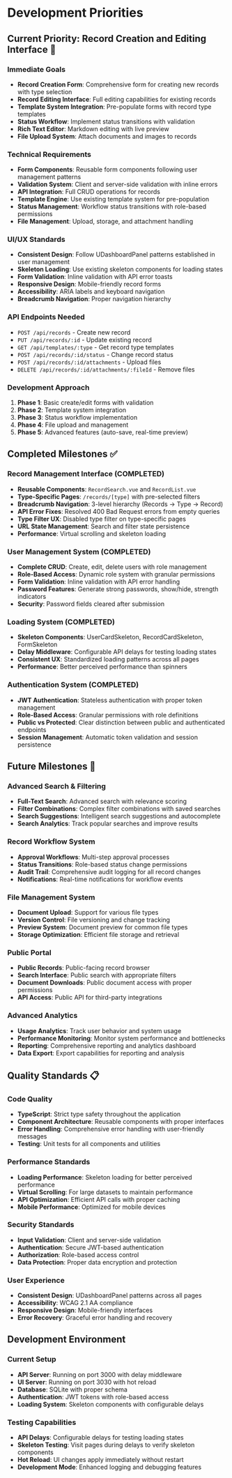 # Development Priorities

## Current Priority: Record Creation and Editing Interface 🎯

### Immediate Goals

- **Record Creation Form**: Comprehensive form for creating new records with
  type selection
- **Record Editing Interface**: Full editing capabilities for existing records
- **Template System Integration**: Pre-populate forms with record type templates
- **Status Workflow**: Implement status transitions with validation
- **Rich Text Editor**: Markdown editing with live preview
- **File Upload System**: Attach documents and images to records

### Technical Requirements

- **Form Components**: Reusable form components following user management
  patterns
- **Validation System**: Client and server-side validation with inline errors
- **API Integration**: Full CRUD operations for records
- **Template Engine**: Use existing template system for pre-population
- **Status Management**: Workflow status transitions with role-based permissions
- **File Management**: Upload, storage, and attachment handling

### UI/UX Standards

- **Consistent Design**: Follow UDashboardPanel patterns established in user
  management
- **Skeleton Loading**: Use existing skeleton components for loading states
- **Form Validation**: Inline validation with API error toasts
- **Responsive Design**: Mobile-friendly record forms
- **Accessibility**: ARIA labels and keyboard navigation
- **Breadcrumb Navigation**: Proper navigation hierarchy

### API Endpoints Needed

- `POST /api/records` - Create new record
- `PUT /api/records/:id` - Update existing record
- `GET /api/templates/:type` - Get record type templates
- `POST /api/records/:id/status` - Change record status
- `POST /api/records/:id/attachments` - Upload files
- `DELETE /api/records/:id/attachments/:fileId` - Remove files

### Development Approach

1. **Phase 1**: Basic create/edit forms with validation
2. **Phase 2**: Template system integration
3. **Phase 3**: Status workflow implementation
4. **Phase 4**: File upload and management
5. **Phase 5**: Advanced features (auto-save, real-time preview)

## Completed Milestones ✅

### Record Management Interface (COMPLETED)

- **Reusable Components**: `RecordSearch.vue` and `RecordList.vue`
- **Type-Specific Pages**: `/records/[type]` with pre-selected filters
- **Breadcrumb Navigation**: 3-level hierarchy (Records → Type → Record)
- **API Error Fixes**: Resolved 400 Bad Request errors from empty queries
- **Type Filter UX**: Disabled type filter on type-specific pages
- **URL State Management**: Search and filter state persistence
- **Performance**: Virtual scrolling and skeleton loading

### User Management System (COMPLETED)

- **Complete CRUD**: Create, edit, delete users with role management
- **Role-Based Access**: Dynamic role system with granular permissions
- **Form Validation**: Inline validation with API error handling
- **Password Features**: Generate strong passwords, show/hide, strength
  indicators
- **Security**: Password fields cleared after submission

### Loading System (COMPLETED)

- **Skeleton Components**: UserCardSkeleton, RecordCardSkeleton, FormSkeleton
- **Delay Middleware**: Configurable API delays for testing loading states
- **Consistent UX**: Standardized loading patterns across all pages
- **Performance**: Better perceived performance than spinners

### Authentication System (COMPLETED)

- **JWT Authentication**: Stateless authentication with proper token management
- **Role-Based Access**: Granular permissions with role definitions
- **Public vs Protected**: Clear distinction between public and authenticated
  endpoints
- **Session Management**: Automatic token validation and session persistence

## Future Milestones 🔮

### Advanced Search & Filtering

- **Full-Text Search**: Advanced search with relevance scoring
- **Filter Combinations**: Complex filter combinations with saved searches
- **Search Suggestions**: Intelligent search suggestions and autocomplete
- **Search Analytics**: Track popular searches and improve results

### Record Workflow System

- **Approval Workflows**: Multi-step approval processes
- **Status Transitions**: Role-based status change permissions
- **Audit Trail**: Comprehensive audit logging for all record changes
- **Notifications**: Real-time notifications for workflow events

### File Management System

- **Document Upload**: Support for various file types
- **Version Control**: File versioning and change tracking
- **Preview System**: Document preview for common file types
- **Storage Optimization**: Efficient file storage and retrieval

### Public Portal

- **Public Records**: Public-facing record browser
- **Search Interface**: Public search with appropriate filters
- **Document Downloads**: Public document access with proper permissions
- **API Access**: Public API for third-party integrations

### Advanced Analytics

- **Usage Analytics**: Track user behavior and system usage
- **Performance Monitoring**: Monitor system performance and bottlenecks
- **Reporting**: Comprehensive reporting and analytics dashboard
- **Data Export**: Export capabilities for reporting and analysis

## Quality Standards 📋

### Code Quality

- **TypeScript**: Strict type safety throughout the application
- **Component Architecture**: Reusable components with proper interfaces
- **Error Handling**: Comprehensive error handling with user-friendly messages
- **Testing**: Unit tests for all components and utilities

### Performance Standards

- **Loading Performance**: Skeleton loading for better perceived performance
- **Virtual Scrolling**: For large datasets to maintain performance
- **API Optimization**: Efficient API calls with proper caching
- **Mobile Performance**: Optimized for mobile devices

### Security Standards

- **Input Validation**: Client and server-side validation
- **Authentication**: Secure JWT-based authentication
- **Authorization**: Role-based access control
- **Data Protection**: Proper data encryption and protection

### User Experience

- **Consistent Design**: UDashboardPanel patterns across all pages
- **Accessibility**: WCAG 2.1 AA compliance
- **Responsive Design**: Mobile-friendly interfaces
- **Error Recovery**: Graceful error handling and recovery

## Development Environment

### Current Setup

- **API Server**: Running on port 3000 with delay middleware
- **UI Server**: Running on port 3030 with hot reload
- **Database**: SQLite with proper schema
- **Authentication**: JWT tokens with role-based access
- **Loading System**: Skeleton components with configurable delays

### Testing Capabilities

- **API Delays**: Configurable delays for testing loading states
- **Skeleton Testing**: Visit pages during delays to verify skeleton components
- **Hot Reload**: UI changes apply immediately without restart
- **Development Mode**: Enhanced logging and debugging features
